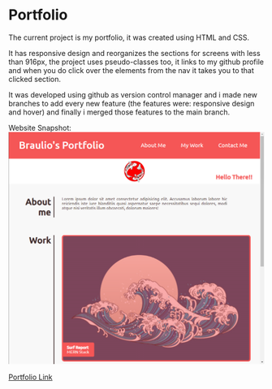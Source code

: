 # Portfolio

The current project is my portfolio, it was created using HTML and CSS.

It has responsive design and reorganizes the sections for screens with less than 916px, the project uses pseudo-classes too, it links to my github profile and when you do click over the elements from the nav it takes you to that clicked section.

It was developed using github as version control manager and i made new branches to add every new feature (the features were: responsive design and hover) and finally i merged those features to the main branch.

Website Snapshot: 
![alt text](assets/images/snapshot.png "Screen Capture")

[Portfolio Link](https://braulioloaizac.github.io/portfolio/)
